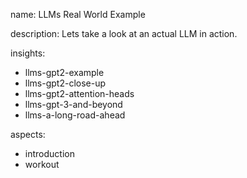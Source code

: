 name: LLMs Real World Example

description: Lets take a look at an actual LLM in action.

insights:
  - llms-gpt2-example
  - llms-gpt2-close-up
  - llms-gpt2-attention-heads
  - llms-gpt-3-and-beyond
  - llms-a-long-road-ahead

aspects:
  - introduction
  - workout
